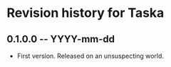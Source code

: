 # Revision history for Taska

## 0.1.0.0 -- YYYY-mm-dd

* First version. Released on an unsuspecting world.

